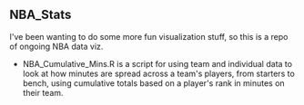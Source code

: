 ## NBA_Stats
I've been wanting to do some more fun visualization stuff, so this is a repo of ongoing NBA data viz.

- NBA_Cumulative_Mins.R is a script for using team and individual data to look at how minutes are spread across a team's players, from starters to bench, using cumulative totals based on a player's rank in minutes on their team.
